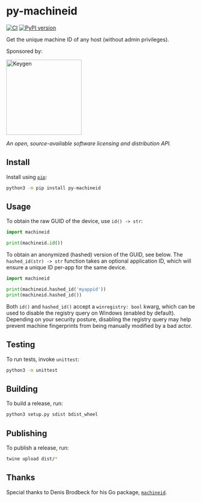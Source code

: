 # py-machineid

[![CI](https://github.com/keygen-sh/py-machineid/actions/workflows/test.yml/badge.svg)](https://github.com/keygen-sh/py-machineid/actions)
[![PyPI version](https://badge.fury.io/py/py-machineid.svg)](https://badge.fury.io/py/py-machineid)

Get the unique machine ID of any host (without admin privileges).

Sponsored by:

<a href="https://keygen.sh?ref=typed_params">
  <div>
    <img src="https://keygen.sh/images/logo-pill.png" width="200" alt="Keygen">
  </div>
</a>

_An open, source-available software licensing and distribution API._

## Install

Install using [`pip`](https://docs.python.org/3/installing/index.html):

```bash
python3 -m pip install py-machineid
```

## Usage

To obtain the raw GUID of the device, use `id() -> str`:

```python
import machineid

print(machineid.id())
```

To obtain an anonymized (hashed) version of the GUID, see below. The
`hashed_id(str) -> str` function takes an optional application ID,
which will ensure a unique ID per-app for the same device.

```python
import machineid

print(machineid.hashed_id('myappid'))
print(machineid.hashed_id())
```

Both `id()` and `hashed_id()` accept a `winregistry: bool` kwarg,
which can be used to disable the registry query on Windows (enabled
by default). Depending on your security posture, disabling the
registry query may help prevent machine fingerprints from
being manually modified by a bad actor.

## Testing

To run tests, invoke `unittest`:

```bash
python3 -m unittest
```

## Building

To build a release, run:

```bash
python3 setup.py sdist bdist_wheel
```

## Publishing

To publish a release, run:

```bash
twine upload dist/*
```

## Thanks

Special thanks to Denis Brodbeck for his Go package, [`machineid`](https://github.com/denisbrodbeck/machineid).
